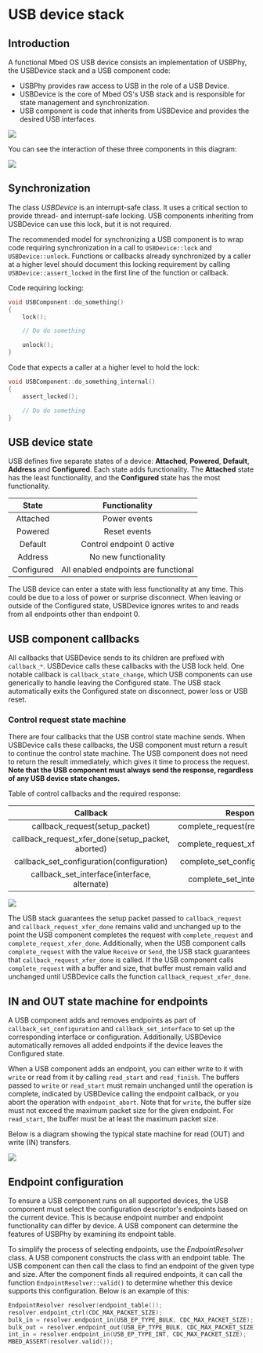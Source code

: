 # USB device stack

## Introduction

A functional Mbed OS USB device consists an implementation of USBPhy, the USBDevice stack and a USB component code:

- USBPhy provides raw access to USB in the role of a USB Device.
- USBDevice is the core of Mbed OS's USB stack and is responsible for state management and synchronization.
- USB component is code that inherits from USBDevice and provides the desired USB interfaces.

<span class="images">![](https://s3-us-west-2.amazonaws.com/mbed-os-docs-images/usb_inheritance_diagram.png)</span>

You can see the interaction of these three components in this diagram:

<span class="images">![](https://s3-us-west-2.amazonaws.com/mbed-os-docs-images/usb_connection_diagram.png)</span>

## Synchronization

The class *USBDevice* is an interrupt-safe class. It uses a critical section to provide thread- and interrupt-safe locking. USB components inheriting from USBDevice can use this lock, but it is not required.

The recommended model for synchronizing a USB component is to wrap code requiring synchronization in a call to `USBDevice::lock` and `USBDevice::unlock`. Functions or callbacks already synchronized by a caller at a higher level should document this locking requirement by calling `USBDevice::assert_locked` in the first line of the function or callback.

Code requiring locking:

```c TODO
void USBComponent::do_something()
{
    lock();

    // Do do something

    unlock();
}
```

Code that expects a caller at a higher level to hold the lock:

```c TODO
void USBComponent::do_something_internal()
{
    assert_locked();

    // Do do something
}
```

## USB device state

USB defines five separate states of a device: **Attached**, **Powered**, **Default**, **Address** and **Configured**. Each state adds functionality. The **Attached** state has the least functionality, and the **Configured** state has the most functionality.

| State      | Functionality                            |
|:----------:|:----------------------------------------:|
| Attached   |    Power events                          |
| Powered    |    Reset events                          |
| Default    |    Control endpoint 0 active             |
| Address    |    No new functionality                  |
| Configured |    All enabled endpoints are functional  |

The USB device can enter a state with less functionality at any time. This could be due to a loss of power or surprise disconnect. When leaving or outside of the Configured state, USBDevice ignores writes to and reads from all endpoints other than endpoint 0.
<!---initially confusing wording--->
## USB component callbacks

All callbacks that USBDevice sends to its children are prefixed with `callback_*`. USBDevice calls these callbacks with the USB lock held. One notable callback is `callback_state_change`, which USB components can use generically to handle leaving the Configured state. The USB stack automatically exits the Configured state on disconnect, power loss or USB reset.

### Control request state machine

There are four callbacks that the USB control state machine sends. When USBDevice calls these callbacks, the USB component must return a result to continue the control state machine. The USB component does not need to return the result immediately, which gives it time to process the request. **Note that the USB component must always send the response, regardless of any USB device state changes.**

Table of control callbacks and the required response:

| Callback                                          | Response                                 |
|:-------------------------------------------------:|:----------------------------------------:|
| callback_request(setup_packet)                    | complete_request(result, data, size)     |
| callback_request_xfer_done(setup_packet, aborted) | complete_request_xfer_done(result)       |
| callback_set_configuration(configuration)         | complete_set_configuration(result)       |
| callback_set_interface(interface, alternate)      | complete_set_interface(result)           |

<span class="images">![](https://s3-us-west-2.amazonaws.com/mbed-os-docs-images/usb_control_state_diagram_user.png)</span>

The USB stack guarantees the setup packet passed to `callback_request` and `callback_request_xfer_done` remains valid and unchanged up to the point the USB component completes the request with `complete_request` and `complete_request_xfer_done`. Additionally, when the USB component calls `complete_request` with the value `Receive` or `Send`, the USB stack guarantees that `callback_request_xfer_done` is called. If the USB component calls `complete_request` with a buffer and size, that buffer must remain valid and unchanged until USBDevice calls the function `callback_request_xfer_done`.

## IN and OUT state machine for endpoints

A USB component adds and removes endpoints as part of `callback_set_configuration` and `callback_set_interface` to set up the corresponding interface or configuration. Additionally, USBDevice automatically removes all added endpoints if the device leaves the Configured state.

When a USB component adds an endpoint, you can either write to it with `write` or read from it by calling `read_start` and `read_finish`. The buffers passed to `write` or `read_start` must remain unchanged until the operation is complete, indicated by USBDevice calling the endpoint callback, or you abort the operation with `endpoint_abort`. Note that for `write`, the buffer size must not exceed the maximum packet size for the given endpoint. For `read_start`, the buffer must be at least the maximum packet size.

Below is a diagram showing the typical state machine for read (OUT) and write (IN) transfers.

<span class="images">![](https://s3-us-west-2.amazonaws.com/mbed-os-docs-images/usb_endpoint_state_diagram_user_3.png)</span>

## Endpoint configuration

To ensure a USB component runs on all supported devices, the USB component must select the configuration descriptor's endpoints based on the current device. This is because endpoint number and endpoint functionality can differ by device. A USB component can determine the features of USBPhy by examining its endpoint table.

To simplify the process of selecting endpoints, use the *EndpointResolver* class. A USB component constructs the class with an endpoint table. The USB component can then call the class to find an endpoint of the given type and size. After the component finds all required endpoints, it can call the function `EndpointResolver::valid()` to determine whether this device supports this configuration. Below is an example of this:

```c++ TODO
EndpointResolver resolver(endpoint_table());
resolver.endpoint_ctrl(CDC_MAX_PACKET_SIZE);
bulk_in = resolver.endpoint_in(USB_EP_TYPE_BULK, CDC_MAX_PACKET_SIZE);
bulk_out = resolver.endpoint_out(USB_EP_TYPE_BULK, CDC_MAX_PACKET_SIZE);
int_in = resolver.endpoint_in(USB_EP_TYPE_INT, CDC_MAX_PACKET_SIZE);
MBED_ASSERT(resolver.valid());
```
